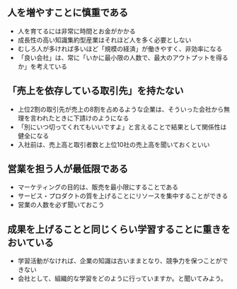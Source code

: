 ## 人を増やすことに慎重である
- 人を育てるには非常に時間とお金がかかる
- 成長性の高い知識集約型産業はそれほど人を多く必要としない
- むしろ人が多ければ多いほど「規模の経済」が働きやすく、非効率になる
- 「良い会社」は、常に「いかに最小限の人数で、最大のアウトプットを得るか」を考えている

## 「売上を依存している取引先」を持たない
- 上位2割の取引先が売上の8割を占めるような企業は、そういった会社から無理を言われたときに下請けのようになる
- 「別にいつ切ってくれてもいいですよ」と言えることで結果として関係性は健全になる
- 入社前は、売上高と取引者数と上位10社の売上高を聞いておくといい

## 営業を担う人が最低限である
- マーケティングの目的は、販売を最小限にすることである
- サービス・プロダクトの質を上げることにリソースを集中することができる
- 営業の人数を必ず聞いておこう

## 成果を上げることと同じくらい学習することに重きをおいている
- 学習活動がなければ、企業の知識は古いままとなり、競争力を保つことができない
- 会社として、組織的な学習をどのように行っていますか。と聞いてみよう。